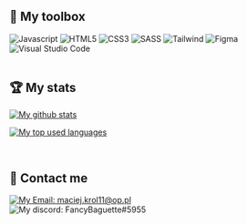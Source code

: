 <!-- # Welcome to my profile! 👋

My name is Maciej, and I'm a highschool student from Poland, aspiring to become a Frontend Developer. I'm currently learning all things related to Frontend Development (mainly Javascript & CSS), and i'm also completing the Frontend Path course on Scrimba. -->


## 🧰 My toolbox
  ![Javascript](https://img.shields.io/badge/JAVASCRIPT-b8a728?style=for-the-badge&logo=javascript)
  ![HTML5](https://img.shields.io/badge/HTML5-orange?style=for-the-badge&logo=html5)
  ![CSS3](https://img.shields.io/badge/CSS3-blue?style=for-the-badge&logo=css3)
  ![SASS](https://img.shields.io/badge/SASS-purple?style=for-the-badge&logo=sass)
  ![Tailwind](https://img.shields.io/badge/TAILWIND-1c7e85?style=for-the-badge&logo=tailwindcss)
  ![Figma](https://img.shields.io/badge/FIGMA-191c1f?style=for-the-badge&logo=figma)
  ![Visual Studio Code](https://img.shields.io/badge/Visual_Studio_Code-18459e?style=for-the-badge&logo=visualstudiocode)
<br><br>

## 🏆 My stats

[![My github stats](https://github-readme-stats.vercel.app/api?username=FancyBaguette&show_icons=true&hide_title=true&theme=react&border_color=434554)](https://github.com/anuraghazra/github-readme-stats)

[![My top used languages](https://github-readme-stats.vercel.app/api/top-langs/?username=FancyBaguette&layout=compact&theme=react&border_color=434554)](https://github.com/anuraghazra/github-readme-stats)

<br>

## 📧 Contact me
[![My Email: maciej.krol11@op.pl](https://img.shields.io/badge/Send_me_an_Email-e3e3e3?style=for-the-badge&logo=gmail)](mailto:maciej.krol11@op.pl)<br>
![My discord: FancyBaguette#5955](https://discord.c99.nl/widget/theme-3/275353623884464129.png)

